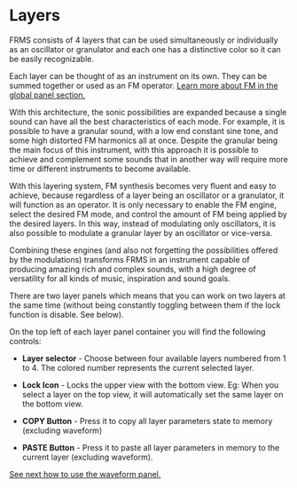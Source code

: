 # Layers

FRMS consists of 4 layers that can be used simultaneously or individually as an oscillator or granulator and each one has a distinctive color so it can be easily recognizable.

Each layer can be thought of as an instrument on its own. They can be summed together or used as an FM operator. [Learn more about FM in the global panel section.](global-panel)

With this architecture, the sonic possibilities are expanded because a single sound can have all the best characteristics of each mode. For example, it is possible to have a granular sound, with a low end constant sine tone, and some high distorted FM harmonics all at once. Despite the granular being the main focus of this instrument, with this approach it is possible to achieve and complement some sounds that in another way will require more time or different instruments to become available.

With this layering system, FM synthesis becomes very fluent and easy to achieve, because regardless of a layer being an oscillator or a granulator, it will function as an operator. It is only necessary to enable the FM engine, select the desired FM mode, and control the amount of FM being applied by the desired layers. In this way, instead of modulating only oscillators, it is also possible to modulate a granular layer by an oscillator or vice-versa.

Combining these engines (and also not forgetting the possibilities offered by the modulations) transforms FRMS in an instrument capable of producing amazing rich and complex sounds, with a high degree of versatility for all kinds of music, inspiration and sound goals.

There are two layer panels which means that you can work on two layers at the same time (without being constantly toggling between them if the lock function is disable. See below).

On the top left of each layer panel container you will find the following controls:

- **Layer selector** - Choose between four available layers numbered from 1 to 4. The colored number represents the current selected layer.

- **Lock Icon** - Locks the upper view with the bottom view. Eg: When you select a layer on the top view, it will automatically set the same layer on the bottom view.

- **COPY Button** - Press it to copy all layer parameters state to memory (excluding waveform)

- **PASTE Button** - Press it to paste all layer parameters in memory to the current layer (excluding waveform).

[See next how to use the waveform panel.](waveform-panel)
